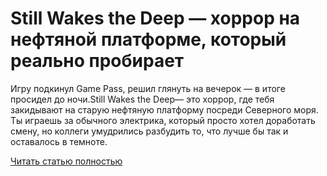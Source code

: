 # Still Wakes the Deep — хоррор на нефтяной платформе, который реально пробирает



Игру подкинул Game Pass, решил глянуть на вечерок — в итоге просидел до ночи.Still Wakes the Deep— это хоррор, где тебя закидывают на старую нефтяную платформу посреди Северного моря. Ты играешь за обычного электрика, который просто хотел доработать смену, но коллеги умудрились разбудить то, что лучше бы так и оставалось в темноте.

[Читать статью полностью](https://xyberbara.com/gaming/still-wakes-the-deep/)
